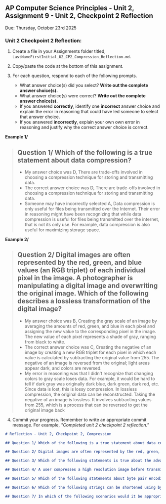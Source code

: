 ## AP Computer Science Principles - Unit 2, Assignment 9 - Unit 2, Checkpoint 2 Reflection
Due: Thursday, October 23rd 2025

### Unit 2 Checkpoint 2 Reflection:

1. Create a file in your Assignments folder titled, `LastNameFirstInitial_U2_CP2_Compression_Reflection.md`.

2. Copy/paste the code at the bottom of this assignment.

3. For each question, respond to each of the following prompts.
   * What answer choice(s) did you select?  **Write out the complete answer choice(s).**
   * What answer choice(s) were correct? **Write out the complete answer choice(s).**
   * If you answered **correctly**, identify one **incorrect** answer choice and explain the error in reasoning that could have led someone to select that answer choice.
   * If you answered **incorrectly**, explain your own own error in reasoning and justify why the correct answer choice is correct.

**Example 1/**

> ## Question 1/ Which of the following is a true statement about data compression?
> * My answer choice was D, There are trade-offs involved in choosing a compression technique for storing and transmitting data.
> * The correct answer choice was D, There are trade-offs involved in choosing a compression technique for storing and transmitting data.
> * Someone may have incorrectly selected A, Data compression is only useful for files being transmitted over the Internet.  Their error in reasoning might have been recognizing that while data compression is useful for files being transmitted over the internet, that is not its only use.  For example, data compression is also useful for maximizing storage space.

**Example 2/**

> ## Question 2/ Digital images are often represented by the red, green, and blue values (an RGB triplet) of each individual pixel in the image.  A photographer is manipulating a digital image and overwriting the original image.  Which of the following describes a lossless transformation of the digital image?
> * My answer choice was B, Creating the gray scale of an image by averaging the amounts of red, green, and blue in each pixel and assigning the new value to the corresponding pixel in the image.  The new value of each pixel represents a shade of gray, ranging from black to white.
> * The correct answer choice was C, Creating the negative of an image by creating a new RGB triplet for each pixel in which each value is calculated by subtracting the original value from 255.  The negative of an image is reversed from the original; light areas appear dark, and colors are reversed.
> * My error in reasoning was that I didn't recognize that changing colors to gray scale loses data.  For example, it would be hard to tell if dark gray was originally dark blue, dark green, dark red, etc.  Since data is lost, this is lossy compression.  In lossless compression, the original data can be reconstructed.  Taking the negative of an image is lossless.  It involves subtracting values from 255, which is a process that can be reversed to get the original image back

4. Commit your progress.  Remember to write an appropriate commit message.  For example, *"Completed unit 2 checkpoint 2 reflection."*

```markdown
# Reflection - Unit 2, Checkpoint 2, Compression

## Question 1/ Which of the following is a true statement about data compression?

## Question 2/ Digital images are often represented by the red, green, and blue values (an RGB triplet) of each individual pixel in the image.  A photographer is manipulating a digital image and overwriting the original image.  Which of the following describes a lossless transformation of the digital image?

## Question 3/ Which of the following statements is true about the advantages of lossy and lossless compression? **Select two answers**

## Question 4/ A user compresses a high resolution image before transmitting it.  However, when the image is received, the result is blurry.  What most likely explains the reduction in image quality?

## Question 5/ Which of the following statements about byte pair encoding is true?

## Question 6/ Which of the following strings can be shortened using byte pair encoding?

## Question 7/ In which of the following scenarios would it be appropriate to choose lossy compression over lossless compression?
```
